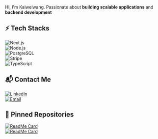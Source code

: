 Hi, I'm Kaiweiwang. Passionate about **building scalable applications** and **backend development**  


## ⚡ Tech Stacks  
![Next.js](https://img.shields.io/badge/Next.js-000000?style=for-the-badge&logo=next.js&logoColor=white)  
![Node.js](https://img.shields.io/badge/Node.js-43853D?style=for-the-badge&logo=node.js&logoColor=white)  
![PostgreSQL](https://img.shields.io/badge/PostgreSQL-316192?style=for-the-badge&logo=postgresql&logoColor=white)  
![Stripe](https://img.shields.io/badge/Stripe-008CDD?style=for-the-badge&logo=stripe&logoColor=white)  
![TypeScript](https://img.shields.io/badge/TypeScript-007ACC?style=for-the-badge&logo=typescript&logoColor=white)  

## 📬 Contact Me  
[![LinkedIn](https://img.shields.io/badge/LinkedIn-0A66C2?style=for-the-badge&logo=linkedin&logoColor=white)](linkedin.com/in/kaiiiwang)  
[![Email](https://img.shields.io/badge/Gmail-D14836?style=for-the-badge&logo=gmail&logoColor=white)](mailto:kaiweiwang74@gmail.com)

## 📌 Pinned Repositories  
[![ReadMe Card](https://github-readme-stats.vercel.app/api/pin/?username=your-username&repo=amazon-clone&theme=radical)](https://github.com/your-username/amazon-clone)  
[![ReadMe Card](https://github-readme-stats.vercel.app/api/pin/?username=your-username&repo=other-repo&theme=radical)](https://github.com/your-username/other-repo)  
